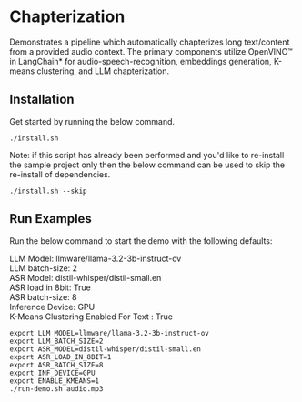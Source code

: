 # Chapterization
Demonstrates a pipeline which automatically chapterizes long text/content from a provided audio context. The primary components utilize OpenVINO™ in LangChain* for audio-speech-recognition, embeddings generation, K-means clustering, and LLM chapterization.

## Installation

Get started by running the below command.

```
./install.sh
```

Note: if this script has already been performed and you'd like to re-install the sample project only then the below command can be used to skip the re-install of dependencies.

```
./install.sh --skip
```

## Run Examples

Run the below command to start the demo with the following defaults:

LLM Model: llmware/llama-3.2-3b-instruct-ov<br>
LLM batch-size: 2<br>
ASR Model: distil-whisper/distil-small.en<br>
ASR load in 8bit: True<br>
ASR batch-size: 8<br>
Inference Device: GPU<br>
K-Means Clustering Enabled For Text : True<br>

```
export LLM_MODEL=llmware/llama-3.2-3b-instruct-ov
export LLM_BATCH_SIZE=2
export ASR_MODEL=distil-whisper/distil-small.en
export ASR_LOAD_IN_8BIT=1
export ASR_BATCH_SIZE=8
export INF_DEVICE=GPU
export ENABLE_KMEANS=1
./run-demo.sh audio.mp3
```
